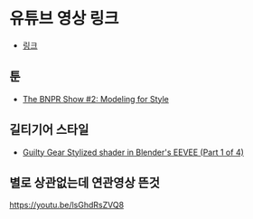 

# 유튜브 영상 링크

* [링크]()

## 툰
* [The BNPR Show #2: Modeling for Style](https://youtu.be/7NaRi37b9sQ)

## 길티기어  스타일
* [Guilty Gear Stylized shader in Blender's EEVEE (Part 1 of 4)](https://youtu.be/UHGoy6A_DmY)



## 별로 상관없는데 연관영상 뜬것
https://youtu.be/lsGhdRsZVQ8
